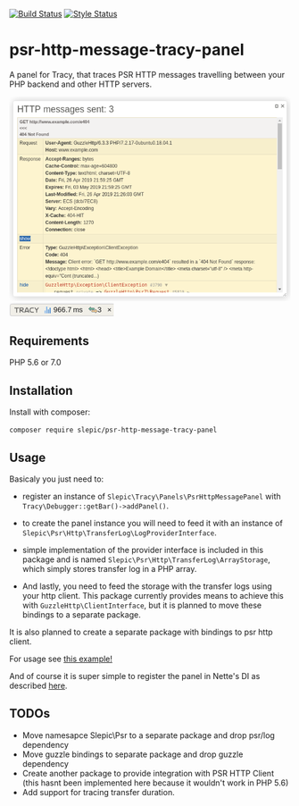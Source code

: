 [![Build Status](https://travis-ci.org/slepic/psr-http-message-tracy-panel.svg?branch=master)](https://travis-ci.org/slepic/psr-http-message-tracy-panel)
[![Style Status](https://styleci.io/repos/181732817/shield)](https://styleci.io/repos/181732817)


# psr-http-message-tracy-panel

A panel for Tracy, that traces PSR HTTP messages travelling between your PHP backend and other HTTP servers.

![Tracy Panel](https://github.com/slepic/psr-http-message-tracy-panel/raw/master/docs/images/panel.png)
![Tracy Bar](https://github.com/slepic/psr-http-message-tracy-panel/raw/master/docs/images/bar.png)

## Requirements

PHP 5.6 or 7.0

## Installation

Install with composer:

```composer require slepic/psr-http-message-tracy-panel```

## Usage

Basicaly you just need to:

* register an instance of ```Slepic\Tracy\Panels\PsrHttpMessagePanel``` with ```Tracy\Debugger::getBar()->addPanel()```.

* to create the panel instance you will need to feed it with an instance of ```Slepic\Psr\Http\TransferLog\LogProviderInterface```.

* simple implementation of the provider interface is included in this package and is named ```Slepic\Psr\Http\TransferLog\ArrayStorage```, which simply stores transfer log in a PHP array.

* And lastly, you need to feed the storage with the transfer logs using your http client.
This package currently provides means to achieve this with ```GuzzleHttp\ClientInterface```, but it is planned to move these bindings to a separate package. 

It is also planned to create a separate package with bindings to psr http client.

For usage see [this example!](https://github.com/slepic/psr-http-message-tracy-panel/blob/master/examples/plain.php)

And of course it is super simple to register the panel in Nette's DI as described [here](https://tracy.nette.org/en/extensions).

## TODOs

- Move namesapce Slepic\Psr to a separate package and drop psr/log dependency
- Move guzzle bindings to separate package and drop guzzle dependency
- Create another package to provide integration with PSR HTTP Client (this hasnt been implemented here because it wouldn't work in PHP 5.6)
- Add support for tracing transfer duration.
